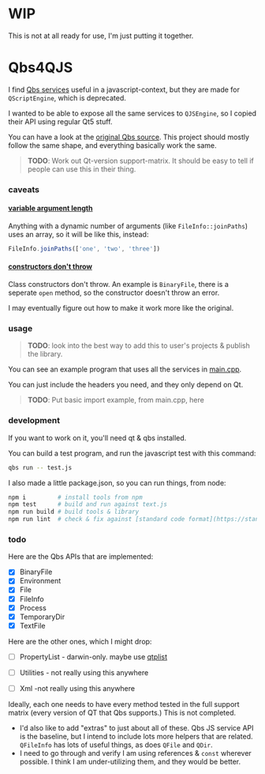 # WIP

This is not at all ready for use, I'm just putting it together.

# Qbs4QJS

I find [Qbs services](https://doc.qt.io/qbs/list-of-builtin-services.html) useful in a javascript-context, but they are made for `QScriptEngine`, which is deprecated.

I wanted to be able to expose all the same services to `QJSEngine`, so I copied their API using regular Qt5 stuff.

You can have a look at the [original Qbs source](https://code.qt.io/cgit/qbs/qbs.git/tree/src/lib/corelib/jsextensions/). This project should mostly follow the same shape, and everything basically work the same.

> **TODO**: Work out Qt-version support-matrix. It should be easy to tell if people can use this in their thing.

### caveats

#### [variable argument length](https://github.com/konsumer/Qbs4QJS/issues/2)

Anything with a dynamic number of arguments (like `FileInfo::joinPaths`) uses an array, so it will be like this, instead:

```js
FileInfo.joinPaths(['one', 'two', 'three'])
```

#### [constructors don't throw](https://github.com/konsumer/Qbs4QJS/issues/4)

Class constructors don't throw. An example is `BinaryFile`, there is a seperate `open` method, so the constructor doesn't throw an error.


I may eventually figure out how to make it work more like the original.

### usage

> **TODO**: look into the best way to add this to user's projects & publish the library.


You can see an example program that uses all the services in [main.cpp](./main.cpp).

You can just include the headers you need, and they only depend on Qt.


> **TODO**: Put basic import example, from main.cpp, here


### development

If you want to work on it, you'll need qt & qbs installed.

You can build a test program, and run the javascript test with this command:

```sh
qbs run -- test.js
```

I also made a little package.json, so you can run things, from node:

```sh
npm i         # install tools from npm
npm test      # build and run against text.js
npm run build # build tools & library
npm run lint  # check & fix against [standard code format](https://standardjs.com/)
```

### todo

Here are the Qbs APIs that are implemented:

- [X] BinaryFile
- [X] Environment
- [X] File
- [X] FileInfo
- [X] Process
- [X] TemporaryDir
- [X] TextFile

Here are the other ones, which I might drop:

- [ ] PropertyList - darwin-only. maybe use [qtplist](https://github.com/reillywatson/qtplist)
- [ ] Utilities - not really using this anywhere
- [ ] Xml -not really using this anywhere


Ideally, each one needs to have every method tested in the full support matrix (every version of QT that Qbs supports.) This is not completed.

* I'd also like to add "extras" to just about all of these. Qbs JS service API is the baseline, but I intend to include lots more helpers that are related. `QFileInfo` has lots of useful things, as does `QFile` and `QDir`.
* I need to go through and verify I am using references & `const` wherever possible. I think I am under-utilizing them, and they would be better.